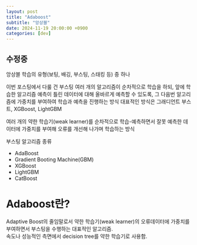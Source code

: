```yaml
---
layout: post
title: "Adaboost"
subtitle: "앙상블"
date: 2024-11-19 20:00:00 +0900
categories: [dev]
---
```


## 수정중

앙상블 학습의 유형(보팅, 배깅, 부스팅, 스태킹 등) 중 하나

이번 포스팅에서 다룰 건 부스팅
여러 개의 알고리즘이 순차적으로 학습을 하되, 앞에 학습한 알고리즘 예측이 틀린 데이터에 대해 올바르게 예측할 수 있도록, 그 다음번 알고리즘에 가중치를 부여하여 학습과 예측을 진행하는 방식
대표적인 방식은 그래디언트 부스트, XGBoost, LightGBM

여러 개의 약한 학습기(weak learner)를 순차적으로 학습-예측하면서 잘못 예측한 데이터에 가중치를 부여해 오류를 개선해 나가며 학습하는 방식

부스팅 알고리즘 종류
- AdaBoost
- Gradient Booting Machine(GBM)
- XGBoost
- LightGBM
- CatBoost

# Adaboost란?
Adaptive Boost의 줄임말로서 약한 학습기(weak learner)의 오류데이터에 가중치를 부여하면서 부스팅을 수행하는 대표적인 알고리즘.  
속도나 성능적인 측면에서 decision tree를 약한 학습기로 사용함.  

